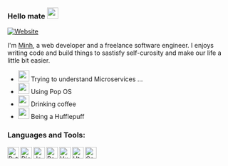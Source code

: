 ### Hello mate <img src="https://media.giphy.com/media/hvRJCLFzcasrR4ia7z/giphy.gif" width="25px">

[![Website](https://img.shields.io/website?label=MINHWOOD.GITHUB.IO/PORFOLIO/&style=for-the-badge&url=https%3A%2F%2Fcodestackr.com)](https://minhwood.github.io/portfolio/)

I'm [Minh](https://minhdq1998.github.io/portfolio/), a web developer and a freelance software engineer. I enjoys writing code and build things to sastisfy self-curosity and make our life a little bit easier.

- <img src="https://i.pinimg.com/originals/c6/dc/a1/c6dca1d87988223c0a40f88dca903aa1.gif" width="25px"> Trying to understand Microservices ... 
- <img src="https://media.tenor.com/images/60dd738f3f4d1c1d15cf5ac009230ad2/tenor.gif" width="25px"> Using Pop OS
- <img src="https://media.tenor.com/images/a6d681a6c67b3c10cdff7ae598d59966/tenor.gif" width="25px"> Drinking coffee
- <img src="https://media.tenor.com/images/574f40af46a8b1336f3d250a08eafcc5/tenor.gif" width="25px"> Being a Hufflepuff

### Languages and Tools:

<img align="left" alt="Python" width="26px" src="https://minhwood.github.io/portfolio/img/python.584dac60.svg" />
<img align="left" alt="Django" width="26px" src="https://minhwood.github.io/portfolio/img/djangopixel.70ccc173.svg" />
<img align="left" alt="Javascript" width="26px" src="https://minhwood.github.io/portfolio/img/javascriptpixel.12a49a33.svg" />
<img align="left" alt="React" width="26px" src="https://minhwood.github.io/portfolio/img/react.2ca23a55.svg" />
<img align="left" alt="Vue" width="26px" src="https://minhwood.github.io/portfolio/img/vuepixel.7bf6f45b.svg" />
<img align="left" alt="Html" width="26px" src="https://minhwood.github.io/portfolio/img/html18.555f23ba.svg" />
<img align="left" alt="Css" width="26px" src="https://minhwood.github.io/portfolio/img/css18.0582a3e4.svg" />
